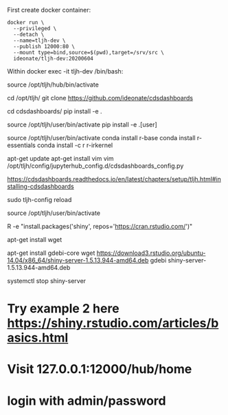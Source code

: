 First create docker container:
```
docker run \
  --privileged \
  --detach \
  --name=tljh-dev \
  --publish 12000:80 \
  --mount type=bind,source=$(pwd),target=/srv/src \
  ideonate/tljh-dev:20200604
```

Within docker exec -it tljh-dev /bin/bash:

source /opt/tljh/hub/bin/activate 

cd /opt/tljh/
git clone https://github.com/ideonate/cdsdashboards

cd cdsdashboards/
pip install -e .

source /opt/tljh/user/bin/activate
pip install -e .[user]



source /opt/tljh/user/bin/activate 
conda install r-base
conda install r-essentials
conda install -c r r-irkernel


apt-get update
apt-get install vim
vim /opt/tljh/config/jupyterhub_config.d/cdsdashboards_config.py

https://cdsdashboards.readthedocs.io/en/latest/chapters/setup/tljh.html#installing-cdsdashboards


sudo tljh-config reload

source /opt/tljh/user/bin/activate 

R -e "install.packages('shiny', repos='https://cran.rstudio.com/')"



apt-get install wget

apt-get install gdebi-core
wget https://download3.rstudio.org/ubuntu-14.04/x86_64/shiny-server-1.5.13.944-amd64.deb
gdebi shiny-server-1.5.13.944-amd64.deb


systemctl stop shiny-server


# Try example 2 here https://shiny.rstudio.com/articles/basics.html


# Visit 127.0.0.1:12000/hub/home
# login with admin/password